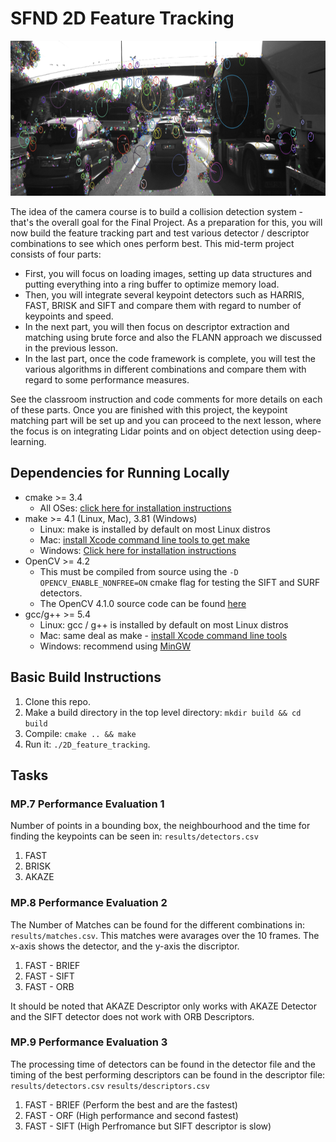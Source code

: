 # SFND 2D Feature Tracking

<img src="images/keypoints.png" width="820" height="248" />

The idea of the camera course is to build a collision detection system - that's the overall goal for the Final Project. As a preparation for this, you will now build the feature tracking part and test various detector / descriptor combinations to see which ones perform best. This mid-term project consists of four parts:

* First, you will focus on loading images, setting up data structures and putting everything into a ring buffer to optimize memory load. 
* Then, you will integrate several keypoint detectors such as HARRIS, FAST, BRISK and SIFT and compare them with regard to number of keypoints and speed. 
* In the next part, you will then focus on descriptor extraction and matching using brute force and also the FLANN approach we discussed in the previous lesson. 
* In the last part, once the code framework is complete, you will test the various algorithms in different combinations and compare them with regard to some performance measures. 

See the classroom instruction and code comments for more details on each of these parts. Once you are finished with this project, the keypoint matching part will be set up and you can proceed to the next lesson, where the focus is on integrating Lidar points and on object detection using deep-learning. 

## Dependencies for Running Locally
* cmake >= 3.4
  * All OSes: [click here for installation instructions](https://cmake.org/install/)
* make >= 4.1 (Linux, Mac), 3.81 (Windows)
  * Linux: make is installed by default on most Linux distros
  * Mac: [install Xcode command line tools to get make](https://developer.apple.com/xcode/features/)
  * Windows: [Click here for installation instructions](http://gnuwin32.sourceforge.net/packages/make.htm)
* OpenCV >= 4.2
  * This must be compiled from source using the `-D OPENCV_ENABLE_NONFREE=ON` cmake flag for testing the SIFT and SURF detectors.
  * The OpenCV 4.1.0 source code can be found [here](https://github.com/opencv/opencv/tree/4.1.0)
* gcc/g++ >= 5.4
  * Linux: gcc / g++ is installed by default on most Linux distros
  * Mac: same deal as make - [install Xcode command line tools](https://developer.apple.com/xcode/features/)
  * Windows: recommend using [MinGW](http://www.mingw.org/)

## Basic Build Instructions

1. Clone this repo.
2. Make a build directory in the top level directory: `mkdir build && cd build`
3. Compile: `cmake .. && make`
4. Run it: `./2D_feature_tracking`.


## Tasks
###  MP.7 Performance Evaluation 1

Number of points in a bounding box, the neighbourhood and the time for finding the keypoints can be seen in: `results/detectors.csv`

1. FAST
2. BRISK 
3. AKAZE 


###  MP.8 Performance Evaluation 2

The Number of Matches can be found for the different combinations in: `results/matches.csv`. This matches were avarages over the 10 frames. The x-axis shows the detector, and the y-axis the discriptor.

1. FAST - BRIEF
2. FAST - SIFT
3. FAST - ORB

It should be noted that AKAZE Descriptor only works with AKAZE Detector and the SIFT detector does not work with ORB Descriptors.   

###  MP.9 Performance Evaluation 3

The processing time of detectors can be found in the detector file and the timing of the best performing descriptors can be found in the descriptor file:
`results/detectors.csv`
`results/descriptors.csv`

1. FAST - BRIEF (Perform the best and are the fastest)
2. FAST - ORF (High performance and second fastest)
3. FAST - SIFT (High Perfromance but SIFT descriptor is slow)


